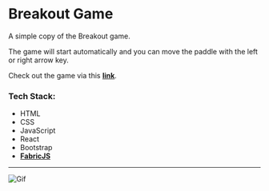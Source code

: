 # Breakout Game

A simple copy of the Breakout game. 

The game will start automatically and you can move the paddle with the left or right arrow key. 

Check out the game via this __[link](https://codesandbox.io/p/github/demissie96/breakout-game/breakout-game?file=%2FREADME.md&workspace=%257B%2522activeFileId%2522%253A%2522cl7ufacqq000allia9ejggjbh%2522%252C%2522openFiles%2522%253A%255B%2522%252FREADME.md%2522%255D%252C%2522sidebarPanel%2522%253A%2522EXPLORER%2522%252C%2522gitSidebarPanel%2522%253A%2522COMMIT%2522%252C%2522sidekickItems%2522%253A%255B%257B%2522type%2522%253A%2522PREVIEW%2522%252C%2522taskId%2522%253A%2522start%2522%252C%2522port%2522%253A3000%252C%2522key%2522%253A%2522cl854ab1i00ue2v6h1igflhde%2522%252C%2522isMinimized%2522%253Afalse%257D%255D%257D)__.

### Tech Stack:

- HTML
- CSS
- JavaScript
- React
- Bootstrap
- __[FabricJS](http://fabricjs.com/)__

---

![Gif](https://s4.gifyu.com/images/breakout-animation.png)